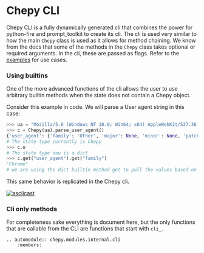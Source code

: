 # Chepy CLI

Chepy CLI is a fully dynamically generated cli that combines the power for python-fire and prompt_toolkit to create its cli. The cli is used very similar to how the main `Chepy` class is used as it allows for method chaining. We know from the docs that some of the methods in the `Chepy` class takes optional or required arguments. In the cli, these are passed as flags. Refer to the [examples](./examples.md) for use cases.

### Using builtins

One of the more advanced functions of the cli allows the user to use arbitrary builtin methods when the state does not contain a Chepy object. 

Consider this example in code. We will parse a User agent string in this case:
```python
>>> ua = "Mozilla/5.0 (Windows NT 10.0; Win64; x64) AppleWebKit/537.36 (KHTML, like Gecko) Chrome/70.0.3538.77 Safari/537.36"
>>> c = Chepy(ua).parse_user_agent()
{'user_agent': {'family': 'Other', 'major': None, 'minor': None, 'patch': None}, 'os': {'family': 'Other', 'major': None, 'minor': None, 'patch': None, 'patch_minor': None}, 'device': {'family': 'Other', 'brand': None, 'model': None}, 'string': 'ua'}
# The state type currently is Chepy
>>> c.o
# The state type now is a dict
>>> c.get("user_agent").get("family")
"Chrome"
# we are using the dict builtin method get to pull the values based on keys
```

This same behavior is replicated in the Chepy cli.

[![asciicast](https://asciinema.org/a/BTBg3PLFeiN21UBcpjYxWWLnc.svg)](https://asciinema.org/a/BTBg3PLFeiN21UBcpjYxWWLnc)

### Cli only methods
For completeness sake everything is document here, but the only functions that are callable from the CLI are functions that start with `cli_`. 

```eval_rst
.. automodule:: chepy.modules.internal.cli
    :members:
```